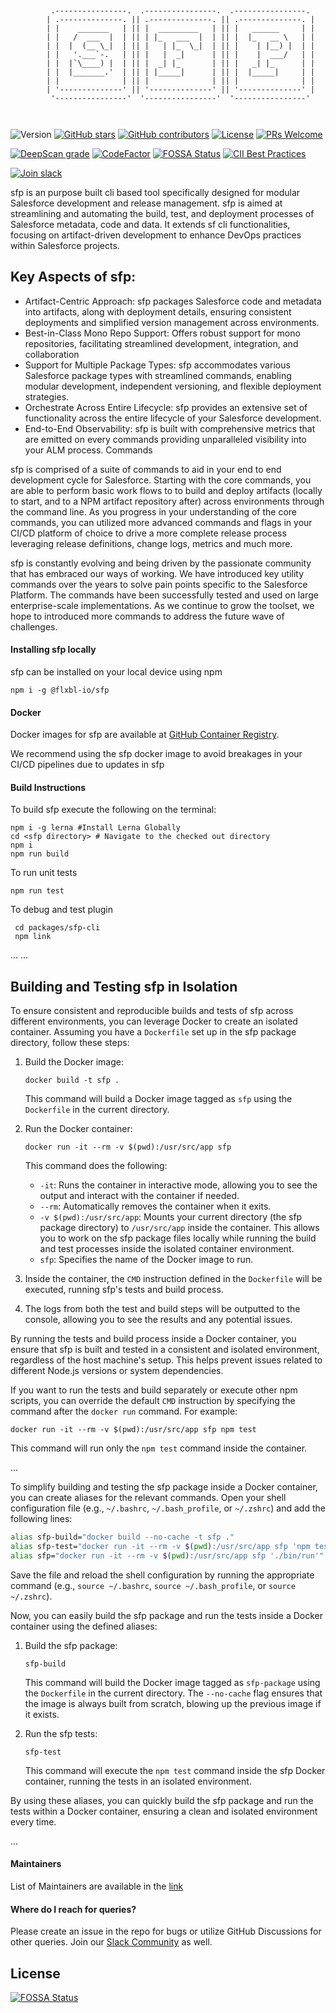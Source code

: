 
  
```

        
         .----------------.  .----------------.  .----------------.
        | .--------------. || .--------------. || .--------------. |
        | |    _______   | || |  _________   | || |   ______     | |
        | |   /  ___  |  | || | |_   ___  |  | || |  |_   __ \   | |
        | |  |  (__ \_|  | || |   | |_  \_|  | || |    | |__) |  | |
        | |   '.___`-.   | || |   |  _|      | || |    |  ___/   | |
        | |  |`\____) |  | || |  _| |_       | || |   _| |_      | |
        | |  |_______.'  | || | |_____|      | || |  |_____|     | |
        | |              | || |              | || |              | |
        | '--------------' || '--------------' || '--------------' |
         '----------------'  '----------------'  '----------------'

                                                                                                               

```
![Version](https://img.shields.io/npm/v/@flxbl-io/sfp.svg)
[![GitHub stars](https://img.shields.io/github/stars/flxbl-io/sfp)](https://gitHub.com/flxbl-io/sfp/stargazers/)
[![GitHub contributors](https://img.shields.io/github/contributors/flxbl-io/sfp.svg)](https://github.com/flxbl-io/sfp/graphs/contributors/)
[![License](https://img.shields.io/badge/license-MIT-green)](https://github.com/flxbl-io/sfp/blob/main/LICENSE)
[![PRs Welcome](https://img.shields.io/badge/PRs-welcome-brightgreen.svg?style=flat-square)](http://makeapullrequest.com)

[![DeepScan grade](https://deepscan.io/api/teams/23310/projects/26589/branches/848646/badge/grade.svg)](https://deepscan.io/dashboard#view=project&tid=23310&pid=26589&bid=848646)
[![CodeFactor](https://www.codefactor.io/repository/github/flxbl-io/sfp/badge)](https://www.codefactor.io/repository/github/flxbl-io/sfp)
[![FOSSA Status](https://app.fossa.com/api/projects/git%2Bgithub.com%2Fflxbl-io%2Fsfp.svg?type=shield&issueType=license)](https://app.fossa.com/projects/git%2Bgithub.com%2Fflxbl-io%2Fsfp?ref=badge_shield&issueType=license) [![CII Best Practices](https://bestpractices.coreinfrastructure.org/projects/5614/badge)](https://bestpractices.coreinfrastructure.org/projects/5614)

[![Join slack](https://i.imgur.com/FZZmA3g.png)](https://launchpass.com/flxblio)

sfp is an purpose built  cli based tool specifically designed for modular Salesforce development and release management.   sfp is aimed at streamlining and automating the build, test, and deployment processes of Salesforce metadata,  code and data. It extends sf cli functionalities, focusing on artifact-driven development to enhance DevOps practices within Salesforce projects.

## Key Aspects of sfp:

- Artifact-Centric Approach: sfp packages Salesforce code and metadata into artifacts, along with deployment details, ensuring consistent deployments and simplified version management across environments.
- Best-in-Class Mono Repo Support: Offers robust support for mono repositories, facilitating streamlined development, integration, and collaboration 
- Support for Multiple Package Types: sfp accommodates various Salesforce package types with streamlined commands, enabling modular development, independent versioning, and flexible deployment strategies.
- Orchestrate Across Entire Lifecycle:  sfp provides an extensive set of functionality across the entire lifecycle of your Salesforce development.
- End-to-End Observability:  sfp is built with comprehensive metrics that are emitted on every commands providing unparalleled visibility into your ALM process.
Commands

sfp is comprised of a suite of commands to aid in your end to end development cycle for Salesforce.  Starting with the core commands, you are able to perform  basic work flows to to build and deploy artifacts (locally to start, and to a NPM artifact repository after) across environments through the command line.  As you progress in your understanding of the core commands, you can utilized more advanced commands and flags in your CI/CD platform of choice to drive a more complete release process leveraging release definitions, change logs, metrics and much more.  

sfp is constantly evolving and being driven by the passionate community that has embraced our ways of working.  We have introduced key utility commands over the years to solve pain points specific to the Salesforce Platform.  The commands have been successfully tested and used on large enterprise-scale implementations.  As we continue to grow the toolset, we hope to introduced more commands to address the future wave of challenges. 


#### Installing sfp locally

sfp can be installed on your local device using npm

```
npm i -g @flxbl-io/sfp
```


#### Docker

Docker images for sfp are available at [GitHub Container Registry](https://github.com/flxbl-io/sfp/pkgs/container/sfp).

We recommend using the sfp docker image to avoid breakages in your CI/CD pipelines due to updates in sfp

#### Build Instructions
To build sfp execute the following on the terminal:
```
npm i -g lerna #Install Lerna Globally
cd <sfp directory> # Navigate to the checked out directory
npm i
npm run build
```

To run unit tests

```
npm run test
```

To debug and test plugin

```
 cd packages/sfp-cli
 npm link
```

...
...

## Building and Testing sfp in Isolation

To ensure consistent and reproducible builds and tests of sfp across different environments, you can leverage Docker to create an isolated container. Assuming you have a `Dockerfile` set up in the sfp package directory, follow these steps:

1. Build the Docker image:

   ```
   docker build -t sfp .
   ```

   This command will build a Docker image tagged as `sfp` using the `Dockerfile` in the current directory.

2. Run the Docker container:

   ```
   docker run -it --rm -v $(pwd):/usr/src/app sfp
   ```

   This command does the following:
   - `-it`: Runs the container in interactive mode, allowing you to see the output and interact with the container if needed.
   - `--rm`: Automatically removes the container when it exits.
   - `-v $(pwd):/usr/src/app`: Mounts your current directory (the sfp package directory) to `/usr/src/app` inside the container. This allows you to work on the sfp package files locally while running the build and test processes inside the isolated container environment.
   - `sfp`: Specifies the name of the Docker image to run.

3. Inside the container, the `CMD` instruction defined in the `Dockerfile` will be executed, running sfp's tests and build process.

4. The logs from both the test and build steps will be outputted to the console, allowing you to see the results and any potential issues.

By running the tests and build process inside a Docker container, you ensure that sfp is built and tested in a consistent and isolated environment, regardless of the host machine's setup. This helps prevent issues related to different Node.js versions or system dependencies.

If you want to run the tests and build separately or execute other npm scripts, you can override the default `CMD` instruction by specifying the command after the `docker run` command. For example:

```
docker run -it --rm -v $(pwd):/usr/src/app sfp npm test
```

This command will run only the `npm test` command inside the container.


...

To simplify building and testing the sfp package inside a Docker container, you can create aliases for the relevant commands. Open your shell configuration file (e.g., `~/.bashrc`, `~/.bash_profile`, or `~/.zshrc`) and add the following lines:

```bash
alias sfp-build="docker build --no-cache -t sfp ."
alias sfp-test="docker run -it --rm -v $(pwd):/usr/src/app sfp 'npm test'"
alias sfp="docker run -it --rm -v $(pwd):/usr/src/app sfp './bin/run'"
```

Save the file and reload the shell configuration by running the appropriate command (e.g., `source ~/.bashrc`, `source ~/.bash_profile`, or `source ~/.zshrc`).

Now, you can easily build the sfp package and run the tests inside a Docker container using the defined aliases:

1. Build the sfp package:
   ```
   sfp-build
   ```
   This command will build the Docker image tagged as `sfp-package` using the `Dockerfile` in the current directory. The `--no-cache` flag ensures that the image is always built from scratch, blowing up the previous image if it exists.

2. Run the sfp tests:
   ```
   sfp-test
   ```
   This command will execute the `npm test` command inside the sfp Docker container, running the tests in an isolated environment.

By using these aliases, you can quickly build the sfp package and run the tests within a Docker container, ensuring a clean and isolated environment every time.



...

#### Maintainers

List of Maintainers are available in the [link](https://docs.flxbl.io/about-us)

#### Where do I reach for queries?

Please create an issue in the repo for bugs or utilize GitHub Discussions for other queries. Join our [Slack Community](https://launchpass.com/flxblio) as well.


## License
[![FOSSA Status](https://app.fossa.com/api/projects/git%2Bgithub.com%2Fflxblio%2Fsfp.svg?type=large)](https://app.fossa.com/projects/git%2Bgithub.com%2Fflxblio%2Fsfp?ref=badge_large)

